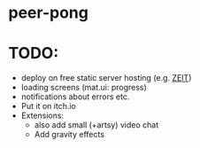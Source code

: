 # peer-pong

# TODO:
- deploy on free static server hosting (e.g. [ZEIT](https://zeit.co/))
- loading screens (mat.ui: progress)
- notifications about errors etc.
- Put it on itch.io
- Extensions:
    * also add small (+artsy) video chat
    * Add gravity effects
